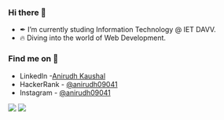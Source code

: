 ### Hi there 👋


- ✒ I’m currently studing Information Technology @ IET DAVV.
- 🔥 Diving into the world of Web Development.

### Find me on 👀 
- LinkedIn   -[Anirudh Kaushal](https://www.linkedin.com/in/ak09041)
- HackerRank - [@anirudh09041](https://www.hackerrank.com/anirudh09041)
- Instagram  - [@anirudh09041](https://www.instagram.com/anirudh09041/)

<img src="https://github-readme-stats.vercel.app/api?username=anirudh09041&&show_icons=true&title_color=ffffff&icon_color=bb2acf&text_color=daf7dc&bg_color=151515">
<img src="https://github-readme-stats.vercel.app/api/top-langs/?username=anirudh09041&&show_icons=true&title_color=ffffff&icon_color=bb2acf&text_color=daf7dc&bg_color=151515">

